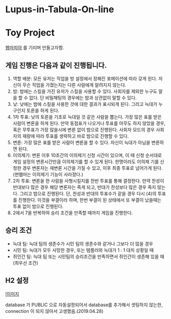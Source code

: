 # Lupus-in-Tabula-On-line
# Toy Project

[웹마피아](https://namu.wiki/w/%EC%9B%B9%EB%A7%88%ED%94%BC%EC%95%84) 를 기리며 만들고자함.

게임 진행은 다음과 같이 진행됩니다.
----

1. 역할 배분: 모든 유저는 직업을 방 설정에서 정해진 포메이션에 따라 갖게 된다. 자신이 무슨 직업을 가졌는지는 다른 사람에게 알려지지 않는다.
2. 밤: 밤에는 스킬을 가진 유저가 스킬을 사용할 수 있다. 사회자를 제외한 누구도 말을 할 수 없다. 단 비밀채팅의 경우에는 밤과 상관없이 말할 수 있다.
3. 낮: 낮에는 밤에 스킬을 사용한 것에 대한 결과가 표시되게 된다. 그리고 늑대가 누구인지 토론을 하게 된다.
4. 1차 투표: 낮의 토론을 기초로 늑대일 것 같은 사람을 뽑는다. 가장 많은 표를 받은 사람이 변론을 하게 된다.
만약 동점표가 나오거나 투표를 아무도 하지 않았을 경우, 혹은 무투표가 가장 많을시에 변론 없이 밤으로 진행된다.
사회자 모드의 경우 사회자의 재량에 따라 투표를 생략하고 바로 밤으로 진행할 수 있다.
5. 변론: 가장 많은 표를 받은 사람이 변론을 할 수 있다. 자신이 늑대가 아님을 변론하면 된다.
6. 이의제기: 변론 이후 10초간의 이의제기 신청 시간이 있으며, 이 때 신청 순서대로 게임 설정의 변론시간만큼 이의제기를 할 수 있게 된다. 한명이라도 이의제 기를 신청한 경우 변론자는 재변론 시간을 가질 수 있고, 이후 최종 투표로 넘어가게 된다.(현웹마는 이의제기 기능이 사라졌다.)
7. 2차 투표: 변론을 한 사람을 사형시킬지를 찬반 투표를 통해 결정한다. 만약 찬성이 반대보다 많은 경우 해당 변론자는 죽게 되고, 반대가 찬성보다 많은 경우 죽지 않는다. 그리고 밤으로 진행된다.
단, 찬성과 반대의 투표수가 같을 경우 다시 (4)의 투표를 진행한다. 이것을 부결이라 하며, 한번 부결이 된 상태에서 또 부결이 났을때는 투표 없이 밤으로 진행된다.
8. 2에서 7을 반복하여 승리 조건을 만족할 때까지 게임을 진행한다.

승리 조건
---

- 늑대 팀: 늑대 팀의 생존수가 시민 팀의 생존수와 같거나 그보다 더 많을 경우
- 시민 팀: 늑대가 모두 사망한 경우, 또는 템플러와 늑대가 1 : 1 대치 상황일 때
- 쥐인간 팀: 늑대 팀 또는 시민팀의 승리조건을 만족하면서 쥐인간이 생존해 있을 때(최우선 조건)



H2 설정
---
[!이미지](/img/20180428_data_driver.PNG)

database 가 PUBLIC 으로 자동설정되어서 database를 추가해서 셋팅하지 않는한, connection 이 되지 않아서 고생했음.(2019.04.28) 
